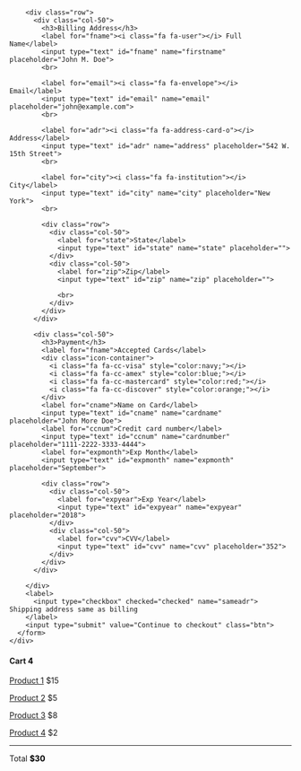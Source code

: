<div class="row">
  <div class="col-75">
    <div class="container">
      <form method="post" action="https://forms.un-static.com/forms/966bf35c42e0367eb00bbefc0b42cebd25978d38">
        <br>

        <div class="row">
          <div class="col-50">
            <h3>Billing Address</h3>
            <label for="fname"><i class="fa fa-user"></i> Full Name</label>
            <input type="text" id="fname" name="firstname" placeholder="John M. Doe">
            <br>
            
            <label for="email"><i class="fa fa-envelope"></i> Email</label>
            <input type="text" id="email" name="email" placeholder="john@example.com">
            <br>
            
            <label for="adr"><i class="fa fa-address-card-o"></i> Address</label>  
            <input type="text" id="adr" name="address" placeholder="542 W. 15th Street">
            <br>
            
            <label for="city"><i class="fa fa-institution"></i> City</label>
            <input type="text" id="city" name="city" placeholder="New York">
            <br>

            <div class="row">
              <div class="col-50">
                <label for="state">State</label>
                <input type="text" id="state" name="state" placeholder="">
              </div>
              <div class="col-50">
                <label for="zip">Zip</label>
                <input type="text" id="zip" name="zip" placeholder="">
                
                <br>
              </div>
            </div>
          </div>

          <div class="col-50">
            <h3>Payment</h3>
            <label for="fname">Accepted Cards</label>
            <div class="icon-container">
              <i class="fa fa-cc-visa" style="color:navy;"></i>
              <i class="fa fa-cc-amex" style="color:blue;"></i>
              <i class="fa fa-cc-mastercard" style="color:red;"></i>
              <i class="fa fa-cc-discover" style="color:orange;"></i>
            </div>
            <label for="cname">Name on Card</label>
            <input type="text" id="cname" name="cardname" placeholder="John More Doe">
            <label for="ccnum">Credit card number</label>
            <input type="text" id="ccnum" name="cardnumber" placeholder="1111-2222-3333-4444">
            <label for="expmonth">Exp Month</label>
            <input type="text" id="expmonth" name="expmonth" placeholder="September">

            <div class="row">
              <div class="col-50">
                <label for="expyear">Exp Year</label>
                <input type="text" id="expyear" name="expyear" placeholder="2018">
              </div>
              <div class="col-50">
                <label for="cvv">CVV</label>
                <input type="text" id="cvv" name="cvv" placeholder="352">
              </div>
            </div>
          </div>

        </div>
        <label>
          <input type="checkbox" checked="checked" name="sameadr"> Shipping address same as billing
        </label>
        <input type="submit" value="Continue to checkout" class="btn">
      </form>
    </div>
  </div>

  <div class="col-25">
    <div class="container">
      <h4>Cart
        <span class="price" style="color:black">
          <i class="fa fa-shopping-cart"></i>
          <b>4</b>
        </span>
      </h4>
      <p><a href="#">Product 1</a> <span class="price">$15</span></p>
      <p><a href="#">Product 2</a> <span class="price">$5</span></p>
      <p><a href="#">Product 3</a> <span class="price">$8</span></p>
      <p><a href="#">Product 4</a> <span class="price">$2</span></p>
      <hr>
      <p>Total <span class="price" style="color:black"><b>$30</b></span></p>
    </div>
  </div>
</div>
